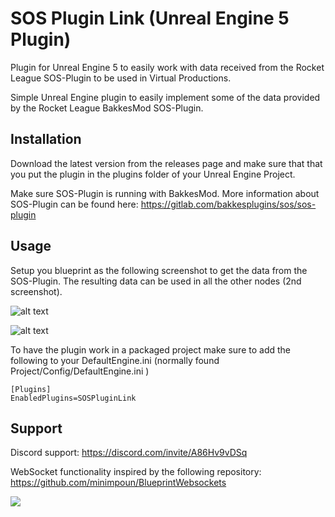 # SOS Plugin Link (Unreal Engine 5 Plugin)
Plugin for Unreal Engine 5 to easily work with data received from the Rocket League SOS-Plugin to be used in Virtual Productions. 

Simple Unreal Engine plugin to easily implement some of the data provided by the Rocket League BakkesMod SOS-Plugin. 

## Installation
Download the latest version from the releases page and make sure that that you put the plugin in the plugins folder of your Unreal Engine Project. 

Make sure SOS-Plugin is running with BakkesMod. More information about SOS-Plugin can be found here: https://gitlab.com/bakkesplugins/sos/sos-plugin

## Usage
Setup you blueprint as the following screenshot to get the data from the SOS-Plugin. The resulting data can be used in all the other nodes (2nd screenshot).

![alt text](https://blog.geertverhoeff.com/wp-content/uploads/2022/10/Screenshot-how-to-connect.jpg)

![alt text](https://blog.geertverhoeff.com/wp-content/uploads/2022/10/Screenshots-of-Nodes.jpg)

To have the plugin work in a packaged project make sure to add the following to your DefaultEngine.ini (normally found Project/Config/DefaultEngine.ini )

```
[Plugins]
EnabledPlugins=SOSPluginLink
```

## Support
Discord support: https://discord.com/invite/A86Hv9vDSq



WebSocket functionality inspired by the following repository: https://github.com/minimpoun/BlueprintWebsockets




[![](https://img.shields.io/badge/Donate-PayPal-green.svg)](https://www.paypal.com/donate/?hosted_button_id=LT6BSRW7G8TFG)
